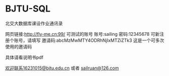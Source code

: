 # BJTU-SQL
北交大数据库课设作业通讯录

网页链接:http://fly-me.cn:99/
可测试的账号
   账号:sailing
   密码:12345678
可新注册个账号，请填写
邀请码:abcMzMwMTY4ODRhNjIxMTZiZTk3
这是一个可多次使用的邀请码

具体请看说明书pdf

欢迎联系16231015@bjtu.edu.cn
或者 sailruan@126.com
